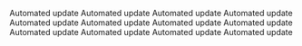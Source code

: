 Automated update
Automated update
Automated update
Automated update
Automated update
Automated update
Automated update
Automated update
Automated update
Automated update
Automated update
Automated update
